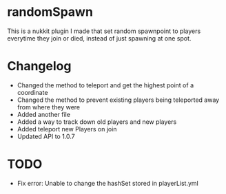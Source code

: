 # randomSpawn
This is a nukkit plugin I made that set random spawnpoint to players everytime they join or died, instead of just spawning at one spot.


# Changelog
- Changed the method to teleport and get the highest point of a coordinate
- Changed the method to prevent existing players being teleported away from where they were
- Added another file
- Added a way to track down old players and new players
- Added teleport new Players on join
- Updated API to 1.0.7

# TODO
- Fix error: Unable to change the hashSet stored in playerList.yml





